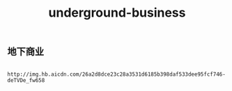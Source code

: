 ﻿---
layout: default
title: underground-business
---
## 地下商业
```

http://img.hb.aicdn.com/26a2d8dce23c28a3531d6185b398daf533dee95fcf746-deTVDe_fw658

```
